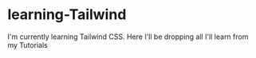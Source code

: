 # learning-Tailwind
I'm currently learning Tailwind CSS. Here I'll be dropping all I'll learn from my Tutorials
